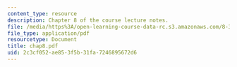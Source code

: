 ```yaml
---
content_type: resource
description: Chapter 8 of the course lecture notes.
file: /media/https%3A/open-learning-course-data-rc.s3.amazonaws.com/8-325-relativistic-quantum-field-theory-iii-spring-2003/2c3cf052ae853f5b31fa7246895672d6_chap8.pdf
file_type: application/pdf
resourcetype: Document
title: chap8.pdf
uid: 2c3cf052-ae85-3f5b-31fa-7246895672d6
---
```

